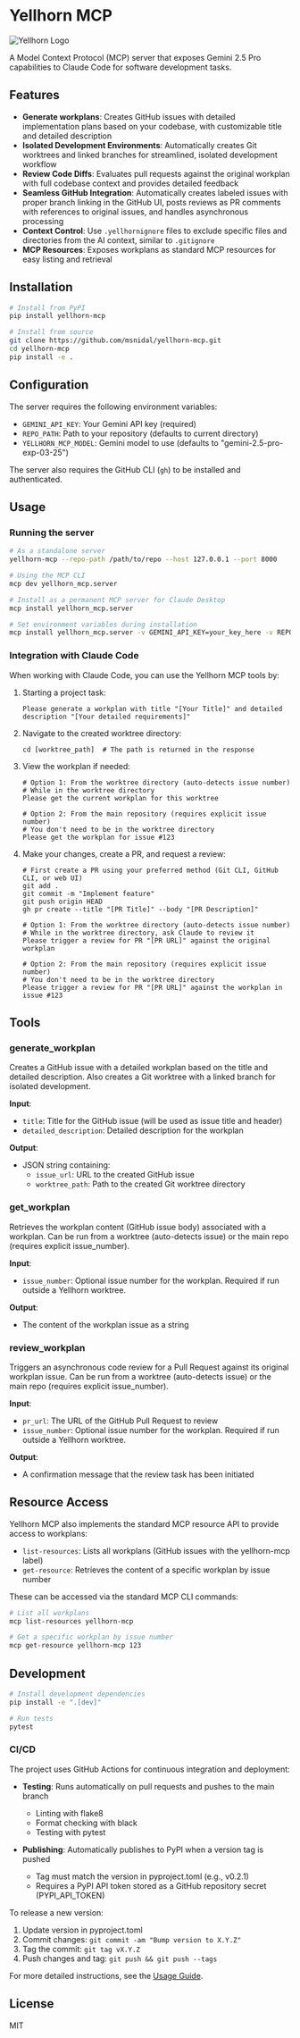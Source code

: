 # Yellhorn MCP

![Yellhorn Logo](assets/yellhorn.png)

A Model Context Protocol (MCP) server that exposes Gemini 2.5 Pro capabilities to Claude Code for software development tasks.

## Features

- **Generate workplans**: Creates GitHub issues with detailed implementation plans based on your codebase, with customizable title and detailed description
- **Isolated Development Environments**: Automatically creates Git worktrees and linked branches for streamlined, isolated development workflow
- **Review Code Diffs**: Evaluates pull requests against the original workplan with full codebase context and provides detailed feedback
- **Seamless GitHub Integration**: Automatically creates labeled issues with proper branch linking in the GitHub UI, posts reviews as PR comments with references to original issues, and handles asynchronous processing
- **Context Control**: Use `.yellhornignore` files to exclude specific files and directories from the AI context, similar to `.gitignore`
- **MCP Resources**: Exposes workplans as standard MCP resources for easy listing and retrieval

## Installation

```bash
# Install from PyPI
pip install yellhorn-mcp

# Install from source
git clone https://github.com/msnidal/yellhorn-mcp.git
cd yellhorn-mcp
pip install -e .
```

## Configuration

The server requires the following environment variables:

- `GEMINI_API_KEY`: Your Gemini API key (required)
- `REPO_PATH`: Path to your repository (defaults to current directory)
- `YELLHORN_MCP_MODEL`: Gemini model to use (defaults to "gemini-2.5-pro-exp-03-25")

The server also requires the GitHub CLI (`gh`) to be installed and authenticated.

## Usage

### Running the server

```bash
# As a standalone server
yellhorn-mcp --repo-path /path/to/repo --host 127.0.0.1 --port 8000

# Using the MCP CLI
mcp dev yellhorn_mcp.server

# Install as a permanent MCP server for Claude Desktop
mcp install yellhorn_mcp.server

# Set environment variables during installation
mcp install yellhorn_mcp.server -v GEMINI_API_KEY=your_key_here -v REPO_PATH=/path/to/repo
```

### Integration with Claude Code

When working with Claude Code, you can use the Yellhorn MCP tools by:

1. Starting a project task:

   ```
   Please generate a workplan with title "[Your Title]" and detailed description "[Your detailed requirements]"
   ```

2. Navigate to the created worktree directory:

   ```
   cd [worktree_path]  # The path is returned in the response
   ```

3. View the workplan if needed:

   ```
   # Option 1: From the worktree directory (auto-detects issue number)
   # While in the worktree directory
   Please get the current workplan for this worktree
   
   # Option 2: From the main repository (requires explicit issue number)
   # You don't need to be in the worktree directory
   Please get the workplan for issue #123
   ```

4. Make your changes, create a PR, and request a review:

   ```
   # First create a PR using your preferred method (Git CLI, GitHub CLI, or web UI)
   git add .
   git commit -m "Implement feature"
   git push origin HEAD
   gh pr create --title "[PR Title]" --body "[PR Description]"
   
   # Option 1: From the worktree directory (auto-detects issue number)
   # While in the worktree directory, ask Claude to review it
   Please trigger a review for PR "[PR URL]" against the original workplan
   
   # Option 2: From the main repository (requires explicit issue number)
   # You don't need to be in the worktree directory
   Please trigger a review for PR "[PR URL]" against the workplan in issue #123
   ```

## Tools

### generate_workplan

Creates a GitHub issue with a detailed workplan based on the title and detailed description. Also creates a Git worktree with a linked branch for isolated development.

**Input**:

- `title`: Title for the GitHub issue (will be used as issue title and header)
- `detailed_description`: Detailed description for the workplan

**Output**:

- JSON string containing:
  - `issue_url`: URL to the created GitHub issue
  - `worktree_path`: Path to the created Git worktree directory

### get_workplan

Retrieves the workplan content (GitHub issue body) associated with a workplan. Can be run from a worktree (auto-detects issue) or the main repo (requires explicit issue_number).

**Input**:

- `issue_number`: Optional issue number for the workplan. Required if run outside a Yellhorn worktree.

**Output**:

- The content of the workplan issue as a string

### review_workplan

Triggers an asynchronous code review for a Pull Request against its original workplan issue. Can be run from a worktree (auto-detects issue) or the main repo (requires explicit issue_number).

**Input**:

- `pr_url`: The URL of the GitHub Pull Request to review
- `issue_number`: Optional issue number for the workplan. Required if run outside a Yellhorn worktree.

**Output**:

- A confirmation message that the review task has been initiated

## Resource Access

Yellhorn MCP also implements the standard MCP resource API to provide access to workplans:

- `list-resources`: Lists all workplans (GitHub issues with the yellhorn-mcp label)
- `get-resource`: Retrieves the content of a specific workplan by issue number

These can be accessed via the standard MCP CLI commands:

```bash
# List all workplans
mcp list-resources yellhorn-mcp

# Get a specific workplan by issue number
mcp get-resource yellhorn-mcp 123
```

## Development

```bash
# Install development dependencies
pip install -e ".[dev]"

# Run tests
pytest
```

### CI/CD

The project uses GitHub Actions for continuous integration and deployment:

- **Testing**: Runs automatically on pull requests and pushes to the main branch
  - Linting with flake8
  - Format checking with black
  - Testing with pytest

- **Publishing**: Automatically publishes to PyPI when a version tag is pushed
  - Tag must match the version in pyproject.toml (e.g., v0.2.1)
  - Requires a PyPI API token stored as a GitHub repository secret (PYPI_API_TOKEN)

To release a new version:

1. Update version in pyproject.toml
2. Commit changes: `git commit -am "Bump version to X.Y.Z"`
3. Tag the commit: `git tag vX.Y.Z`
4. Push changes and tag: `git push && git push --tags`

For more detailed instructions, see the [Usage Guide](docs/USAGE.md).

## License

MIT

